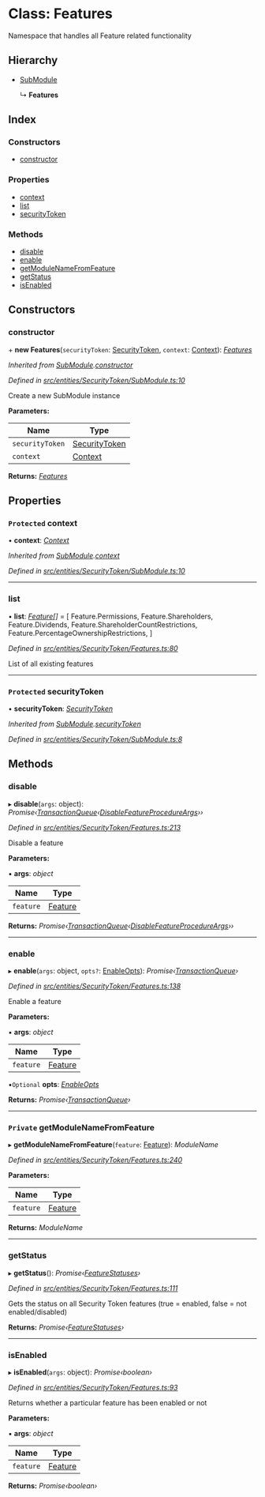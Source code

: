 # Class: Features

Namespace that handles all Feature related functionality

## Hierarchy

- [SubModule](_entities_securitytoken_submodule_.submodule.md)

  ↳ **Features**

## Index

### Constructors

- [constructor](_entities_securitytoken_features_.features.md#constructor)

### Properties

- [context](_entities_securitytoken_features_.features.md#protected-context)
- [list](_entities_securitytoken_features_.features.md#list)
- [securityToken](_entities_securitytoken_features_.features.md#protected-securitytoken)

### Methods

- [disable](_entities_securitytoken_features_.features.md#disable)
- [enable](_entities_securitytoken_features_.features.md#enable)
- [getModuleNameFromFeature](_entities_securitytoken_features_.features.md#private-getmodulenamefromfeature)
- [getStatus](_entities_securitytoken_features_.features.md#getstatus)
- [isEnabled](_entities_securitytoken_features_.features.md#isenabled)

## Constructors

### constructor

\+ **new Features**(`securityToken`: [SecurityToken](_entities_securitytoken_securitytoken_.securitytoken.md), `context`: [Context](_context_.context.md)): _[Features](_entities_securitytoken_features_.features.md)_

_Inherited from [SubModule](_entities_securitytoken_submodule_.submodule.md).[constructor](_entities_securitytoken_submodule_.submodule.md#constructor)_

_Defined in [src/entities/SecurityToken/SubModule.ts:10](https://github.com/PolymathNetwork/polymath-sdk/blob/d80c6e9/src/entities/SecurityToken/SubModule.ts#L10)_

Create a new SubModule instance

**Parameters:**

| Name            | Type                                                                     |
| --------------- | ------------------------------------------------------------------------ |
| `securityToken` | [SecurityToken](_entities_securitytoken_securitytoken_.securitytoken.md) |
| `context`       | [Context](_context_.context.md)                                          |

**Returns:** _[Features](_entities_securitytoken_features_.features.md)_

## Properties

### `Protected` context

• **context**: _[Context](_context_.context.md)_

_Inherited from [SubModule](_entities_securitytoken_submodule_.submodule.md).[context](_entities_securitytoken_submodule_.submodule.md#protected-context)_

_Defined in [src/entities/SecurityToken/SubModule.ts:10](https://github.com/PolymathNetwork/polymath-sdk/blob/d80c6e9/src/entities/SecurityToken/SubModule.ts#L10)_

---

### list

• **list**: _[Feature](../enums/_types_index_.feature.md)[]_ = [
Feature.Permissions,
Feature.Shareholders,
Feature.Dividends,
Feature.ShareholderCountRestrictions,
Feature.PercentageOwnershipRestrictions,
]

_Defined in [src/entities/SecurityToken/Features.ts:80](https://github.com/PolymathNetwork/polymath-sdk/blob/d80c6e9/src/entities/SecurityToken/Features.ts#L80)_

List of all existing features

---

### `Protected` securityToken

• **securityToken**: _[SecurityToken](_entities_securitytoken_securitytoken_.securitytoken.md)_

_Inherited from [SubModule](_entities_securitytoken_submodule_.submodule.md).[securityToken](_entities_securitytoken_submodule_.submodule.md#protected-securitytoken)_

_Defined in [src/entities/SecurityToken/SubModule.ts:8](https://github.com/PolymathNetwork/polymath-sdk/blob/d80c6e9/src/entities/SecurityToken/SubModule.ts#L8)_

## Methods

### disable

▸ **disable**(`args`: object): _Promise‹[TransactionQueue](_entities_transactionqueue_.transactionqueue.md)‹[DisableFeatureProcedureArgs](../interfaces/_types_index_.disablefeatureprocedureargs.md)››_

_Defined in [src/entities/SecurityToken/Features.ts:213](https://github.com/PolymathNetwork/polymath-sdk/blob/d80c6e9/src/entities/SecurityToken/Features.ts#L213)_

Disable a feature

**Parameters:**

▪ **args**: _object_

| Name      | Type                                         |
| --------- | -------------------------------------------- |
| `feature` | [Feature](../enums/_types_index_.feature.md) |

**Returns:** _Promise‹[TransactionQueue](_entities_transactionqueue_.transactionqueue.md)‹[DisableFeatureProcedureArgs](../interfaces/_types_index_.disablefeatureprocedureargs.md)››_

---

### enable

▸ **enable**(`args`: object, `opts?`: [EnableOpts](../modules/_entities_securitytoken_features_.md#enableopts)): _Promise‹[TransactionQueue](_entities_transactionqueue_.transactionqueue.md)›_

_Defined in [src/entities/SecurityToken/Features.ts:138](https://github.com/PolymathNetwork/polymath-sdk/blob/d80c6e9/src/entities/SecurityToken/Features.ts#L138)_

Enable a feature

**Parameters:**

▪ **args**: _object_

| Name      | Type                                         |
| --------- | -------------------------------------------- |
| `feature` | [Feature](../enums/_types_index_.feature.md) |

▪`Optional` **opts**: _[EnableOpts](../modules/_entities_securitytoken_features_.md#enableopts)_

**Returns:** _Promise‹[TransactionQueue](_entities_transactionqueue_.transactionqueue.md)›_

---

### `Private` getModuleNameFromFeature

▸ **getModuleNameFromFeature**(`feature`: [Feature](../enums/_types_index_.feature.md)): _ModuleName_

_Defined in [src/entities/SecurityToken/Features.ts:240](https://github.com/PolymathNetwork/polymath-sdk/blob/d80c6e9/src/entities/SecurityToken/Features.ts#L240)_

**Parameters:**

| Name      | Type                                         |
| --------- | -------------------------------------------- |
| `feature` | [Feature](../enums/_types_index_.feature.md) |

**Returns:** _ModuleName_

---

### getStatus

▸ **getStatus**(): _Promise‹[FeatureStatuses](../interfaces/_entities_securitytoken_features_.featurestatuses.md)›_

_Defined in [src/entities/SecurityToken/Features.ts:111](https://github.com/PolymathNetwork/polymath-sdk/blob/d80c6e9/src/entities/SecurityToken/Features.ts#L111)_

Gets the status on all Security Token features (true = enabled, false = not enabled/disabled)

**Returns:** _Promise‹[FeatureStatuses](../interfaces/_entities_securitytoken_features_.featurestatuses.md)›_

---

### isEnabled

▸ **isEnabled**(`args`: object): _Promise‹boolean›_

_Defined in [src/entities/SecurityToken/Features.ts:93](https://github.com/PolymathNetwork/polymath-sdk/blob/d80c6e9/src/entities/SecurityToken/Features.ts#L93)_

Returns whether a particular feature has been enabled or not

**Parameters:**

▪ **args**: _object_

| Name      | Type                                         |
| --------- | -------------------------------------------- |
| `feature` | [Feature](../enums/_types_index_.feature.md) |

**Returns:** _Promise‹boolean›_
